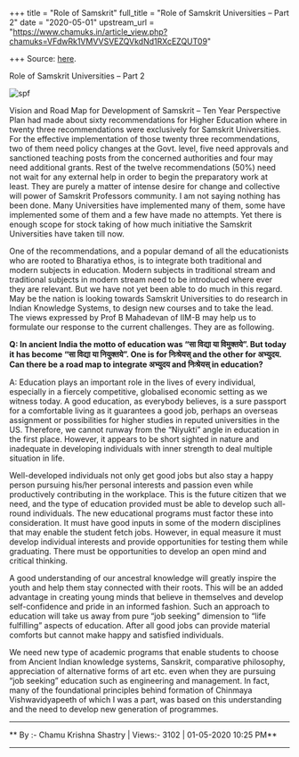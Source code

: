 +++
title = "Role of Samskrit"
full_title = "Role of Samskrit Universities – Part 2"
date = "2020-05-01"
upstream_url = "https://www.chamuks.in/article_view.php?chamuks=VFdwRk1VMVVSVEZQVkdNd1RXcEZQUT09"

+++
Source: [here](https://www.chamuks.in/article_view.php?chamuks=VFdwRk1VMVVSVEZQVkdNd1RXcEZQUT09).

Role of Samskrit Universities – Part 2 



![spf](article_img/CHAMU-1588352122chamu_blog.jpg)

Vision and Road Map for Development of Samskrit – Ten Year Perspective
Plan had made about sixty recommendations for Higher Education where in
twenty three recommendations were exclusively for Samskrit Universities.
For the effective implementation of those twenty three recommendations,
two of them need policy changes at the Govt. level, five need approvals
and sanctioned teaching posts from the concerned authorities and four
may need additional grants. Rest of the twelve recommendations (50%)
need not wait for any external help in order to begin the preparatory
work at least. They are purely a matter of intense desire for change and
collective will power of Samskrit Professors community. I am not saying
nothing has been done. Many Universities have implemented many of them,
some have implemented some of them and a few have made no attempts. Yet
there is enough scope for stock taking of how much initiative the
Samskrit Universities have taken till now.  
  
One of the recommendations, and a popular demand of all the
educationists who are rooted to Bharatiya ethos, is to integrate both
traditional and modern subjects in education. Modern subjects in
traditional stream and traditional subjects in modern stream need to be
introduced where ever they are relevant. But we have not yet been able
to do much in this regard. May be the nation is looking towards Samskrit
Universities to do research in Indian Knowledge Systems, to design new
courses and to take the lead. The views expressed by Prof B Mahadevan of
IIM-B may help us to formulate our response to the current challenges.
They are as following.  
  
**Q: In ancient India the motto of education was “सा विद्या या
विमुक्तये”. But today it has become “सा विद्या या नियुक्तये”. One is for
निःश्रेयस् and the other for अभ्युदय. Can there be a road map to
integrate अभ्युदय and निःश्रेयस् in education?**  
  
A: Education plays an important role in the lives of every individual,
especially in a fiercely competitive, globalised economic setting as we
witness today. A good education, as everybody believes, is a sure
passport for a comfortable living as it guarantees a good job, perhaps
an overseas assignment or possibilities for higher studies in reputed
universities in the US. Therefore, we cannot runway from the “Niyukti”
angle in education in the first place. However, it appears to be short
sighted in nature and inadequate in developing individuals with inner
strength to deal multiple situation in life.  
  
Well-developed individuals not only get good jobs but also stay a happy
person pursuing his/her personal interests and passion even while
productively contributing in the workplace. This is the future citizen
that we need, and the type of education provided must be able to develop
such all-round individuals. The new educational programs must factor
these into consideration. It must have good inputs in some of the modern
disciplines that may enable the student fetch jobs. However, in equal
measure it must develop individual interests and provide opportunities
for testing them while graduating. There must be opportunities to
develop an open mind and critical thinking.  
  
A good understanding of our ancestral knowledge will greatly inspire the
youth and help them stay connected with their roots. This will be an
added advantage in creating young minds that believe in themselves and
develop self-confidence and pride in an informed fashion. Such an
approach to education will take us away from pure “job seeking”
dimension to “life fulfilling” aspects of education. After all good jobs
can provide material comforts but cannot make happy and satisfied
individuals.  
  
We need new type of academic programs that enable students to choose
from Ancient Indian knowledge systems, Sanskrit, comparative philosophy,
appreciation of alternative forms of art etc. even when they are
pursuing “job seeking” education such as engineering and management. In
fact, many of the foundational principles behind formation of Chinmaya
Vishwavidyapeeth of which I was a part, was based on this understanding
and the need to develop new generation of programmes.

------------------------------------------------------------------------

** By :- Chamu Krishna Shastry \| Views:- 3102 \| 01-05-2020 10:25
PM**  

------------------------------------------------------------------------

